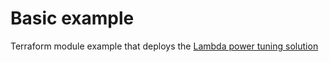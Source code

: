 # Basic example

Terraform module example that deploys the [Lambda power tuning solution](https://github.com/alexcasalboni/aws-lambda-power-tuning)